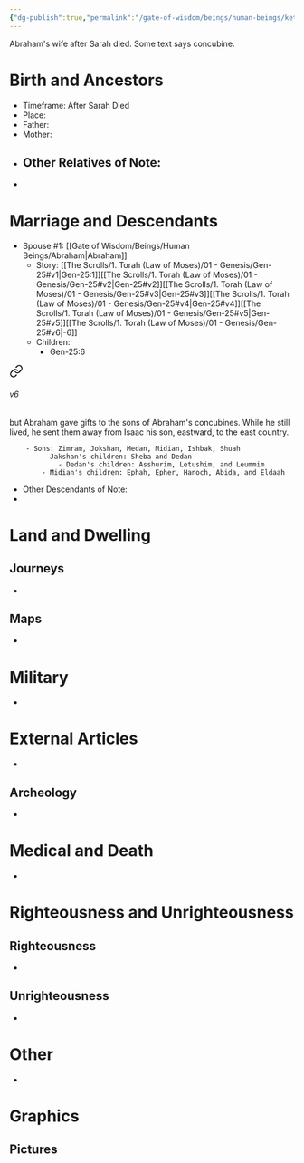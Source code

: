 ```yaml
---
{"dg-publish":true,"permalink":"/gate-of-wisdom/beings/human-beings/keturah/","tags":["#GateWisdom","Being","HumanBeing"]}
---
```


Abraham's wife after Sarah died. Some text says concubine.
# Birth and Ancestors
- Timeframe: After Sarah Died
- Place:
- Father:
- Mother:
- Other Relatives of Note:
	- 
-  

# Marriage and Descendants
- Spouse #1: [[Gate of Wisdom/Beings/Human Beings/Abraham\|Abraham]]
	- Story: [[The Scrolls/1. Torah (Law of Moses)/01 - Genesis/Gen-25#v1\|Gen-25:1]][[The Scrolls/1. Torah (Law of Moses)/01 - Genesis/Gen-25#v2\|Gen-25#v2]][[The Scrolls/1. Torah (Law of Moses)/01 - Genesis/Gen-25#v3\|Gen-25#v3]][[The Scrolls/1. Torah (Law of Moses)/01 - Genesis/Gen-25#v4\|Gen-25#v4]][[The Scrolls/1. Torah (Law of Moses)/01 - Genesis/Gen-25#v5\|Gen-25#v5]][[The Scrolls/1. Torah (Law of Moses)/01 - Genesis/Gen-25#v6\|-6]]
	- Children: 
		- Gen-25:6 
<div class="transclusion internal-embed is-loaded"><a class="markdown-embed-link" href="/the-scrolls/1-torah-law-of-moses/01-genesis/gen-25/#v6" aria-label="Open link"><svg xmlns="http://www.w3.org/2000/svg" width="24" height="24" viewBox="0 0 24 24" fill="none" stroke="currentColor" stroke-width="2" stroke-linecap="round" stroke-linejoin="round" class="svg-icon lucide-link"><path d="M10 13a5 5 0 0 0 7.54.54l3-3a5 5 0 0 0-7.07-7.07l-1.72 1.71"></path><path d="M14 11a5 5 0 0 0-7.54-.54l-3 3a5 5 0 0 0 7.07 7.07l1.71-1.71"></path></svg></a><div class="markdown-embed">



###### v6 
but Abraham gave gifts to the sons of Abraham's concubines. While he still lived, he sent them away from Isaac his son, eastward, to the east country. 


</div></div>

		- Sons: Zimram, Jokshan, Medan, Midian, Ishbak, Shuah
			- Jakshan's children: Sheba and Dedan
				- Dedan's children: Asshurim, Letushim, and Leummim
			- Midian's children: Ephah, Epher, Hanoch, Abida, and Eldaah
- Other Descendants of Note:
-  

# Land and Dwelling
## Journeys
- 

## Maps
- 

# Military
- 

# External Articles
- 

## Archeology
- 

# Medical and Death
- 

# Righteousness and Unrighteousness
## Righteousness
- 

## Unrighteousness
- 

# Other
- 


# Graphics
## Pictures



